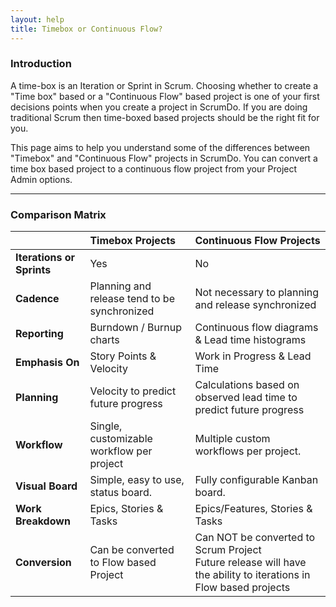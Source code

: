 ```yaml
---
layout: help
title: Timebox or Continuous Flow?
---
```


### Introduction

 A time-box is an Iteration or Sprint in Scrum. Choosing whether to create a "Time box" based or a "Continuous Flow" based project is one of your first decisions points when you create a project in ScrumDo. If you are doing traditional Scrum then time-boxed based projects should be the right fit for you. 

 This page aims to help you understand some of the differences between "Timebox" and "Continuous Flow" projects in ScrumDo. You can convert a time box based project to a continuous flow project from your Project Admin options.

-----

### Comparison Matrix

|               | Timebox Projects           | Continuous Flow Projects  |
| :------------- |:--------------------------|:------------------|
| **Iterations or Sprints**       | Yes |  No  |
| **Cadence**       | Planning and release tend to be synchronized |  Not necessary to planning and release synchronized  |
| **Reporting**      | Burndown / Burnup charts      | Continuous flow diagrams &amp; Lead time histograms |
| **Emphasis On** | Story Points &amp; Velocity | Work in Progress &amp; Lead Time |
| **Planning** | Velocity to predict future progress      | Calculations based on observed lead time to predict future progress |
| **Workflow** | Single, customizable workflow per project | Multiple custom workflows per project. |
| **Visual Board** | Simple, easy to use, status board. | Fully configurable Kanban board. |
| **Work Breakdown** | Epics, Stories &amp; Tasks | Epics/Features, Stories &amp; Tasks |
| **Conversion** | Can be converted to Flow based Project | Can NOT be converted to Scrum Project <br/> Future release will have the ability to iterations in Flow based projects|
